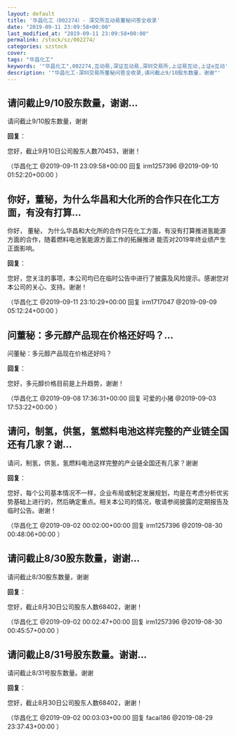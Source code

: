```yaml
---
layout: default
title: '华昌化工（002274）- 深交所互动易董秘问答全收录'
date: "2019-09-11 23:09:58+00:00"
last_modified_at: "2019-09-11 23:09:58+00:00"
permalink: /stock/sz/002274/
categories: szstock
cover: 
tags: "华昌化工"
keywords: '"华昌化工",002274,互动易,深证互动易,深圳交易所,上证易互动,上证e互动'
description: '"华昌化工-深圳交易所董秘问答全收录,请问截止9/10股东数量，谢谢"'
---
```


## 请问截止9/10股东数量，谢谢...

请问截止9/10股东数量，谢谢

**回复**：

您好，截止9月10日公司股东人数70453，谢谢！ 

（华昌化工  @2019-09-11 23:09:58+00:00 回复 irm1257396  @2019-09-10 01:52:20+00:00 ）

## 你好，董秘，为什么华昌和大化所的合作只在化工方面，有没有打算...

你好， 董秘， 为什么华昌和大化所的合作只在化工方面，有没有打算推进氢能源方面的合作，随着燃料电池氢能源方面工作的拓展推进 能否对2019年终业绩产生正面影响。

**回复**：

您好，您关注的事项，本公司均已在临时公告中进行了披露及风险提示。感谢您对本公司的关心、支持。谢谢！ 

（华昌化工  @2019-09-11 23:10:29+00:00 回复 irm1717047  @2019-09-09 05:12:24+00:00 ）

## 问董秘：多元醇产品现在价格还好吗？...

问董秘：多元醇产品现在价格还好吗？

**回复**：

您好，多元醇价格目前是上升趋势，谢谢！ 

（华昌化工  @2019-09-08 17:36:31+00:00 回复 可爱的小猪  @2019-09-03 17:53:22+00:00 ）

## 请问，制氢，供氢，氢燃料电池这样完整的产业链全国还有几家？谢...

请问，制氢，供氢，氢燃料电池这样完整的产业链全国还有几家？谢谢

**回复**：

您好，每个公司基本情况不一样，企业布局或制定发展规划，均是在考虑分析优劣势基础上进行的，然后确定重点。相关本公司的情况，敬请参阅披露的定期报告及临时公告。谢谢！ 

（华昌化工  @2019-09-02 00:02:00+00:00 回复 irm1257396  @2019-08-30 00:48:06+00:00 ）

## 请问截止8/30股东数量，谢谢...

请问截止8/30股东数量，谢谢

**回复**：

您好，截止8月30日公司股东人数68402，谢谢！ 

（华昌化工  @2019-09-02 00:02:47+00:00 回复 irm1257396  @2019-08-30 00:45:57+00:00 ）

## 请问截止8/31号股东数量。谢谢...

请问截止8/31号股东数量。谢谢

**回复**：

您好，截止8月30日公司股东人数68402，谢谢！ 

（华昌化工  @2019-09-02 00:03:03+00:00 回复 facai186  @2019-08-29 23:37:43+00:00 ）

